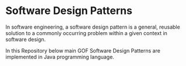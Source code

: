 # Software Design Patterns
In software engineering, a software design pattern is a general, reusable solution to a commonly occurring problem within a given context in software design.

In this Repository below main GOF Software Design Patterns are implemented in Java programming language. 
